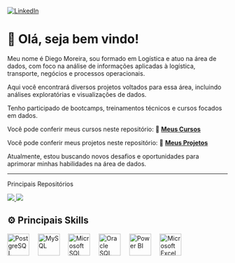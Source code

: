 <p align="left">
<a href="https://www.linkedin.com/in/diegommoreira-analista-dados/" target="_blank">
  <img src="https://img.shields.io/badge/-LinkedIn-0A66C2?style=for-the-badge&logo=linkedin&logoColor=white" alt="LinkedIn">
</a>
</p>

# 👋 Olá, seja bem vindo!

Meu nome é Diego Moreira, sou formado em Logística e atuo na área de dados, com foco na análise de informações aplicadas à logística, transporte, negócios e processos operacionais.

Aqui você encontrará diversos projetos voltados para essa área, incluindo análises exploratórias e visualizações de dados.

Tenho participado de bootcamps, treinamentos técnicos e cursos focados em dados.

Você pode conferir meus cursos neste repositório: 📘 **[Meus Cursos](https://github.com/Diego86MMoreira/Cursos)**

Você pode conferir meus projetos neste repositório: 📂 **[Meus Projetos](https://github.com/Diego86MMoreira?tab=repositories)**

Atualmente, estou buscando novos desafios e oportunidades para aprimorar minhas habilidades na área de dados.

---
Principais Repositórios

<div align="left">

<a href="https://github.com/Diego86MMoreira/PowerBI_DataScience" target="_blank">
  <img src="https://github-readme-stats.vercel.app/api/pin/?username=Diego86MMoreira&repo=PowerBI_DataScience&title_color=9b59b6&text_color=ffffff&icon_color=9b59b6&bg_color=000000&hide_border=true" />
</a>

<a href="https://github.com/Diego86MMoreira/Cursos" target="_blank">
  <img src="https://github-readme-stats.vercel.app/api/pin/?username=Diego86MMoreira&repo=Cursos&title_color=9b59b6&text_color=ffffff&icon_color=9b59b6&bg_color=000000&hide_border=true" />
</a>

</div>

  
## ⚙️ Principais Skills

<p align="left">
  <img src="https://cdn.jsdelivr.net/gh/devicons/devicon/icons/postgresql/postgresql-original.svg" alt="PostgreSQL" title="PostgreSQL" width="50" />
  &nbsp;&nbsp;&nbsp;
  <img src="https://cdn.jsdelivr.net/gh/devicons/devicon/icons/mysql/mysql-original.svg" alt="MySQL" title="MySQL" width="50" />
  &nbsp;&nbsp;&nbsp;
  <img src="https://img.icons8.com/color/48/000000/microsoft-sql-server.png" alt="Microsoft SQL Server" title="Microsoft SQL Server" width="50" />
  &nbsp;&nbsp;&nbsp;
  <img src="https://img.icons8.com/color/48/000000/oracle-logo.png" alt="Oracle SQL" title="Oracle SQL" width="50" />
  &nbsp;&nbsp;&nbsp;
  <img src="https://img.icons8.com/color/48/000000/power-bi.png" alt="Power BI" title="Power BI" width="50" />
  &nbsp;&nbsp;&nbsp;
  <img src="https://img.icons8.com/color/48/000000/microsoft-excel-2019--v1.png" alt="Microsoft Excel" title="Microsoft Excel" width="50" />
</p>

